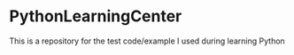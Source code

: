 # PythonLearningCenter
This is a repository for the test code/example I used during learning Python
